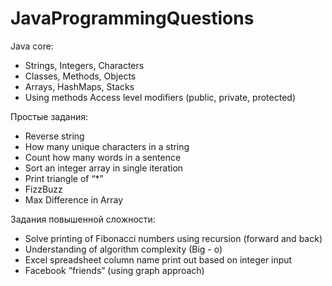 # JavaProgrammingQuestions

Java core:
* Strings, Integers, Characters
* Classes, Methods, Objects
* Arrays, HashMaps, Stacks
* Using methods Access level modifiers (public, private, protected)

Простые задания:
* Reverse string
* How many unique characters in a string
* Count how many words in a sentence
* Sort an integer array in single iteration
* Print triangle of “*”
* FizzBuzz
* Max Difference in Array

Задания повышенной сложности:
* Solve printing of Fibonacci numbers using recursion (forward and back)
* Understanding of algorithm complexity (Big - o)
* Excel spreadsheet column name print out based on integer input
* Facebook “friends” (using graph approach)

